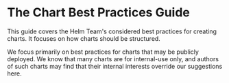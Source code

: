 # The Chart Best Practices Guide

This guide covers the Helm Team's considered best practices for creating charts. It focuses on how charts should be structured.

We focus primarily on best practices for charts that may be publicly deployed. We know that many charts are for internal-use only, and authors of such charts may find that their internal interests override our suggestions here.
